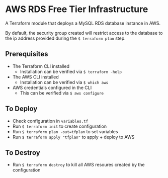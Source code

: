 # AWS RDS Free Tier Infrastructure

A Terraform module that deploys a MySQL RDS database instance in AWS.

By default, the security group created will restrict access to the database to the ip address provided during the `$ terraform plan` step.

## Prerequisites

-   The Terraform CLI installed
    -   Installation can be verified via `$ terraform -help`
-   The AWS CLI installed
    -   Installation can be verified via `$ which aws`
-   AWS credentials configured in the CLI
    -   This can be verified via `$ aws configure`

## To Deploy

-   Check configuration in `variables.tf`
-   Run `$ terraform init` to create configuration
-   Run `$ terraform plan -out=tfplan` to set variables
-   Run `$ terraform apply "tfplan"` to apply + deploy to AWS

## To Destroy

-   Run `$ terraform destroy` to kill all AWS resoures created by the configuration
